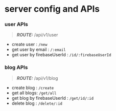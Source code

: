 # server config and APIs

### user APIs
> ***ROUTE:*** /api/v1/user
- create user : ```/new```
- get user by email : ```/:email```
- get user by firebaseUserId : ```/id/:firebaseUserId```

### blog APIs
> ***ROUTE:*** /api/v1/blog
- create blog : ```/create```
- get all blogs: ```/get/all```
- get blog by firebaseUserId : ```/get/id/:id```
- delete blog : ```/delete/:id```
